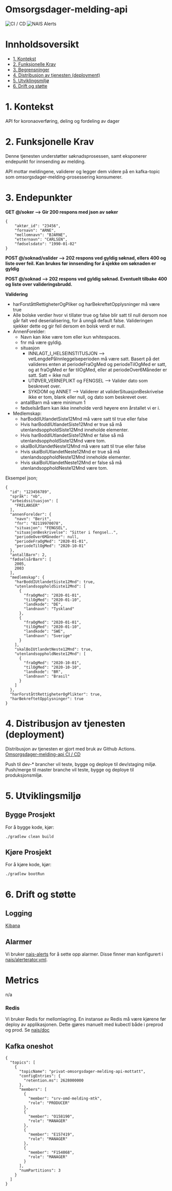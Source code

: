 # Omsorgsdager-melding-api

![CI / CD](https://github.com/navikt/omsorgsdager-melding-api/workflows/CI%20/%20CD/badge.svg)
![NAIS Alerts](https://github.com/navikt/omsorgsdager-melding-api/workflows/Alerts/badge.svg)

# Innholdsoversikt
* [1. Kontekst](#1-kontekst)
* [2. Funksjonelle Krav](#2-funksjonelle-krav)
* [3. Begrensninger](#3-begrensninger)
* [4. Distribusjon av tjenesten (deployment)](#9-distribusjon-av-tjenesten-deployment)
* [5. Utviklingsmiljø](#10-utviklingsmilj)
* [6. Drift og støtte](#11-drift-og-sttte)

# 1. Kontekst
API for koronaoverføring, deling og fordeling av dager

# 2. Funksjonelle Krav
Denne tjenesten understøtter søknadsprosessen, samt eksponerer endepunkt for innsending av melding.

API mottar meldingene, validerer og legger dem videre på en kafka-topic som 
omsorgsdager-melding-prosessering konsumerer.

# 3. Endepunkter
**GET @/soker --> Gir 200 respons med json av søker**
```
{ 
    "aktør_id": "23456",
    "fornavn": "ARNE",
    "mellomnavn": "BJARNE",
    "etternavn": "CARLSEN",
    "fødselsdato": "1990-01-02"
}
```

**POST @/soknad/valider --> 202 respons ved gyldig søknad, ellers 400 og liste over feil. Kan brukes før innsending for å sjekke om søknaden er gyldig**

**POST @/soknad --> 202 respons ved gyldig søknad. Eventuelt tilbake 400 og liste over valideringsbrudd.**

**Validering**
* harForståttRettigheterOgPliker og harBekreftetOpplysninger må være true
* Alle bolske verdier hvor vi tillater true og false blir satt til null dersom noe går falt ved deserialisering, for å unngå default false.
Valideringen sjekker dette og gir feil dersom en bolsk verdi er null.
* AnnenForelder:
  * Navn kan ikke være tom eller kun whitespaces.
  * fnr må være gyldig.
  * situasjon
    * INNLAGT_I_HELSEINSTITUSJON --> vetLengdePåInnleggelseperioden må være satt. Basert på det valideres enten at 
    periodeFraOgMed og periodeTilOgMed er satt, og at fraOgMed er før tilOgMed, eller at periodeOver6Måneder er satt. 
    Satt = ikke null
    * UTØVER_VERNEPLIKT og FENGSEL --> Valider dato som beskrevet over.
    * SYKDOM og ANNET --> Validerer at validerSituasjonBeskrivelse ikke er tom, blank eller null, og dato som beskrevet over.
  * antallBarn må være minimum 1
  * fødselsårBarn kan ikke inneholde verdi høyere enn årstallet vi er i.
* Medlemskap:
  * harBoddIUtlandetSiste12Mnd må være satt til true eller false
  * Hvis harBoddIUtlandetSiste12Mnd er true så må utenlandsoppholdSiste12Mnd inneholde elementer.
  * Hvis harBoddIUtlandetSiste12Mnd er false så må utenlandsoppholdSiste12Mnd være tom.
  * skalBoIUtlandetNeste12Mnd må være satt til true eller false
  * Hvis skalBoIUtlandetNeste12Mnd er true så må utenlandsoppholdNeste12Mnd inneholde elementer.
  * Hvis skalBoIUtlandetNeste12Mnd er false så må utenlandsoppholdNeste12Mnd være tom.

Eksempel json;
```
{
  "id": "123456789",
  "språk": "nb",
  "arbeidssituasjon": [
    "FRILANSER"
  ],
  "annenForelder": {
    "navn": "Berit",
    "fnr": "02119970078",
    "situasjon": "FENGSEL",
    "situasjonBeskrivelse": "Sitter i fengsel..",
    "periodeOver6Måneder": null,
    "periodeFraOgMed": "2020-01-01",
    "periodeTilOgMed": "2020-10-01"
  },
  "antallBarn": 2,
  "fødselsårBarn": [
    2005,
    2003
  ],
  "medlemskap": {
    "harBoddIUtlandetSiste12Mnd": true,
    "utenlandsoppholdSiste12Mnd": [
      {
        "fraOgMed": "2020-01-01",
        "tilOgMed": "2020-01-10",
        "landkode": "DE",
        "landnavn": "Tyskland"
      },
      {
        "fraOgMed": "2020-01-01",
        "tilOgMed": "2020-01-10",
        "landkode": "SWE",
        "landnavn": "Sverige"
      }
    ],
    "skalBoIUtlandetNeste12Mnd": true,
    "utenlandsoppholdNeste12Mnd": [
      {
        "fraOgMed": "2020-10-01",
        "tilOgMed": "2020-10-10",
        "landkode": "BR",
        "landnavn": "Brasil"
      }
    ]
  },
  "harForståttRettigheterOgPlikter": true,
  "harBekreftetOpplysninger": true
}
```

# 4. Distribusjon av tjenesten (deployment)
Distribusjon av tjenesten er gjort med bruk av Github Actions.
[Omsorgsdager-melding-api CI / CD](https://github.com/navikt/omsorgsdager-melding-api/actions)

Push til dev-* brancher vil teste, bygge og deploye til dev/staging miljø.
Push/merge til master branche vil teste, bygge og deploye til produksjonsmiljø.

# 5. Utviklingsmiljø
## Bygge Prosjekt
For å bygge kode, kjør:

```shell script
./gradlew clean build
```

## Kjøre Prosjekt
For å kjøre kode, kjør:

```shell script
./gradlew bootRun
```

# 6. Drift og støtte
## Logging
[Kibana](https://tinyurl.com/ydkqetfo)

## Alarmer
Vi bruker [nais-alerts](https://doc.nais.io/observability/alerts) for å sette opp alarmer. Disse finner man konfigurert i [nais/alerterator.yml](nais/alerterator.yml).

# Metrics
n/a

### Redis
Vi bruker Redis for mellomlagring. En instanse av Redis må være kjørene før deploy av applikasjonen. 
Dette gjøres manuelt med kubectl både i preprod og prod. Se [nais/doc](https://github.com/nais/doc/blob/master/content/redis.md)

## Kafka oneshot
```
{
  "topics": [
    {
      "topicName": "privat-omsorgsdager-melding-api-mottatt",
      "configEntries": {
        "retention.ms": 2628000000
      },
      "members": [
        {
          "member": "srv-omd-melding-mtk",
          "role": "PRODUCER"
        },
        {
          "member": "O158190",
          "role": "MANAGER"
        },
        {
          "member": "E157419",
          "role": "MANAGER"
        },
        {
          "member": "F154868",
          "role": "MANAGER"
        }
      ],
      "numPartitions": 3
    }
  ]
}
```